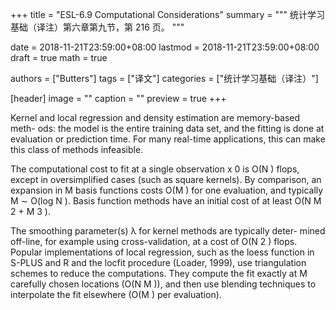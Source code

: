 +++
title = "ESL-6.9 Computational Considerations"
summary = """
统计学习基础（译注）第六章第九节，第 216 页。
"""

date = 2018-11-21T23:59:00+08:00
lastmod = 2018-11-21T23:59:00+08:00
draft = true
math = true

authors = ["Butters"]
tags = ["译文"]
categories = ["统计学习基础（译注）"]

[header]
image = ""
caption = ""
preview = true
+++

Kernel and local regression and density estimation are memory-based meth-
ods: the model is the entire training data set, and the fitting is done at
evaluation or prediction time. For many real-time applications, this can
make this class of methods infeasible.

The computational cost to fit at a single observation x 0 is O(N ) flops,
except in oversimplified cases (such as square kernels). By comparison,
an expansion in M basis functions costs O(M ) for one evaluation, and
typically M ∼ O(log N ). Basis function methods have an initial cost of at
least O(N M 2 + M 3 ).

The smoothing parameter(s) λ for kernel methods are typically deter-
mined off-line, for example using cross-validation, at a cost of O(N 2 ) flops.
Popular implementations of local regression, such as the loess function in
S-PLUS and R and the locfit procedure (Loader, 1999), use triangulation
schemes to reduce the computations. They compute the fit exactly at M
carefully chosen locations (O(N M )), and then use blending techniques to
interpolate the fit elsewhere (O(M ) per evaluation).